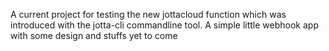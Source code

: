 A current project for testing the new jottacloud function which was introduced with the jotta-cli commandline tool. A simple little webhook app with some design and stuffs yet to come
